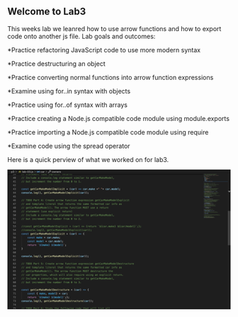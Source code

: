 ## Welcome to Lab3 

This weeks lab we leanred how to use arrow functions and how to export code onto another js file.
Lab goals and outcomes:

*Practice refactoring JavaScript code to use more modern syntax

*Practice destructuring an object

*Practice converting normal functions into arrow function expressions

*Examine using for..in  syntax with objects

*Practice using for..of syntax with arrays

*Practice creating a Node.js compatible code module using module.exports

*Practice importing a Node.js compatible code module using require

*Examine code using the spread operator

Here is a quick perview of what we worked on for lab3.

![lab3](lab3.png)
